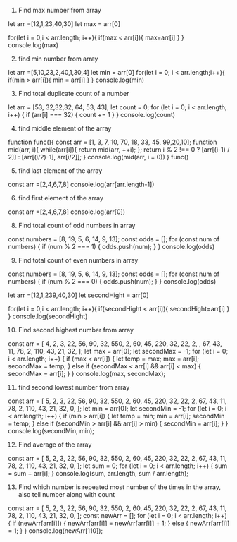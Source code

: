 1. Find max number from array 

 let arr =[12,1,23,40,30]
 let max = arr[0]

 for(let i = 0;i < arr.length; i++){
    if(max < arr[i]){
        max=arr[i]
    }
 }
console.log(max)


2. find min number from array 

let arr =[5,10,23,2,40,1,30,4]
let min = arr[0]
 for(let i = 0; i < arr.length;i++){
    if(min > arr[i]){
        min = arr[i]
    }
 }
 console.log(min)


3. Find total duplicate count of a number 

let arr = [53, 32,32,32, 64, 53, 43];
let count = 0;
for (let i = 0; i < arr.length; i++) {
    if (arr[i] === 32) {
        count += 1
    }
}
console.log(count)


4. find middle element of the array 

function func(){ 
    const arr = [1, 3, 7, 10, 70, 18, 33, 45, 99,20,10]; 
   function mid(arr, i){ 
      while(arr[i]){ 
         return mid(arr, ++i); 
      }; 
      return i % 2 !== 0 ? [arr[(i-1) / 2]] : [arr[(i/2)-1], arr[i/2]]; 
   }
   console.log(mid(arr, i = 0))
}
func()


5. find last element of the array 

const arr =[2,4,6,7,8]
console.log(arr[arr.length-1])

6. find first element of the array 

const arr =[2,4,6,7,8]
console.log(arr[0])



8. Find total count of odd numbers in array 

const numbers = [8, 19, 5, 6, 14, 9, 13];
const odds = [];
for (const num of numbers) {
  if (num % 2 === 1) {
    odds.push(num);
  }
}
console.log(odds)



9. Find total count of even numbers in array 

const numbers = [8, 19, 5, 6, 14, 9, 13];
const odds = [];
for (const num of numbers) {
  if (num % 2 === 0) {
    odds.push(num);
  }
}
console.log(odds)



 let arr =[12,1,239,40,30]
 let secondHight = arr[0]

 for(let i = 0;i < arr.length; i++){
    if(secondHight < arr[i]){
        secondHight=arr[i]
    }
 }
console.log(secondHight)



10. Find second highest number from array 

const arr = [
    4,
    2,
    3,
    22,
    56,
    90,
    32,
    550,
    2,
    60,
    45,
    220,
    32,
    22,
    2,
    ,
    67,
    43,
    11,
    78,
    2,
    110,
    43,
    21,
    32,
  ];
  let max = arr[0];
  let secondMax = -1;
  for (let i = 0; i < arr.length; i++) {
    if (max < arr[i]) {
      let temp = max;
      max = arr[i];
      secondMax = temp;
    } else if (secondMax < arr[i] && arr[i] < max) {
      secondMax = arr[i];
    }
  }
  console.log(max, secondMax);


11. find second lowest number from array 

const arr = [
    5, 2, 3, 22, 56, 90, 32, 550, 2, 60, 45, 220, 32, 22, 2, 67, 43, 11, 78, 2,
    110, 43, 21, 32, 0,
  ];
  let min = arr[0];
  let secondMin = -1;
  for (let i = 0; i < arr.length; i++) {
    if (min > arr[i]) {
      let temp = min;
      min = arr[i];
      secondMin = temp;
    } else if (secondMin > arr[i] && arr[i] > min) {
      secondMin = arr[i];
    }
  }
  console.log(secondMin, min);



12. Find average of the array 

const arr = [
    5, 2, 3, 22, 56, 90, 32, 550, 2, 60, 45, 220, 32, 22, 2, 67, 43, 11, 78, 2,
    110, 43, 21, 32, 0,
  ];
  let sum = 0;
  for (let i = 0; i < arr.length; i++) {
    sum = sum + arr[i];
  }
  console.log(sum, arr.length, sum / arr.length);


13. Find which number is repeated most number of the times in the array, also tell number along with count

const arr = [
    5, 2, 3, 22, 56, 90, 32, 550, 2, 60, 45, 220, 32, 22, 2, 67, 43, 11, 78, 2,
    110, 43, 21, 32, 0,
  ];
  const newArr = [];
  for (let i = 0; i < arr.length; i++) {
    if (newArr[arr[i]]) {
      newArr[arr[i]] = newArr[arr[i]] + 1;
    } else {
      newArr[arr[i]] = 1;
    }
  }
  console.log(newArr[110]);

